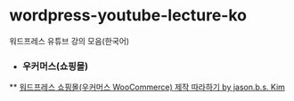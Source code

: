 # wordpress-youtube-lecture-ko
워드프레스 유튜브 강의 모음(한국어)

* ### 우커머스(쇼핑몰)    
** [워드프레스 쇼핑몰(우커머스 WooCommerce) 제작 따라하기 by jason.b.s. Kim](https://github.com/wytist/wordpress-youtube-lecture-ko/blob/master/%EC%9B%8C%EB%93%9C%ED%94%84%EB%A0%88%EC%8A%A4%20%EC%87%BC%ED%95%91%EB%AA%B0(%EC%9A%B0%EC%BB%A4%EB%A8%B8%EC%8A%A4%20WooCommerce)%20%EC%A0%9C%EC%9E%91%20%EB%94%B0%EB%9D%BC%ED%95%98%EA%B8%B0%20by%20jason.b.s.%20Kim.md)
